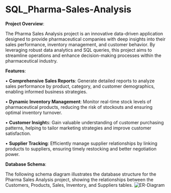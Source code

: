 # SQL_Pharma-Sales-Analysis

**Project Overview**:

The Pharma Sales Analysis project is an innovative data-driven application designed to provide pharmaceutical companies with deep insights into their sales performance, inventory management, and customer behavior. By leveraging robust data analytics and SQL queries, this project aims to streamline operations and enhance decision-making processes within the pharmaceutical industry.

**Features**:

•	**Comprehensive Sales Reports**: Generate detailed reports to analyze sales performance by product, category, and customer demographics, enabling informed business strategies.

•	**Dynamic Inventory Management**: Monitor real-time stock levels of pharmaceutical products, reducing the risk of stockouts and ensuring optimal inventory turnover.

•	**Customer Insight**s: Gain valuable understanding of customer purchasing patterns, helping to tailor marketing strategies and improve customer satisfaction.

•	**Supplier Tracking**: Efficiently manage supplier relationships by linking products to suppliers, ensuring timely restocking and better negotiation power.

**Database Schema**:

The following schema diagram illustrates the database structure for the Pharma Sales Analysis project, showing the relationships between the Customers, Products, Sales, Inventory, and Suppliers tables. ![ER-Diagram](https://github.com/user-attachments/assets/84031d90-6275-4dc2-90b0-04bc24ae4e5a)







